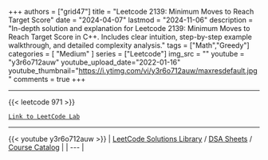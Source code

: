 
+++
authors = ["grid47"]
title = "Leetcode 2139: Minimum Moves to Reach Target Score"
date = "2024-04-07"
lastmod = "2024-11-06"
description = "In-depth solution and explanation for Leetcode 2139: Minimum Moves to Reach Target Score in C++. Includes clear intuition, step-by-step example walkthrough, and detailed complexity analysis."
tags = ["Math","Greedy"]
categories = [
    "Medium"
]
series = ["Leetcode"]
img_src = ""
youtube = "y3r6o712auw"
youtube_upload_date="2022-01-16"
youtube_thumbnail="https://i.ytimg.com/vi/y3r6o712auw/maxresdefault.jpg"
comments = true
+++



---
{{< leetcode 971 >}}

[`Link to LeetCode Lab`](https://leetcode.com/problems/minimum-moves-to-reach-target-score/description/)

---
{{< youtube y3r6o712auw >}}
| [LeetCode Solutions Library](https://grid47.xyz/leetcode/) / [DSA Sheets](https://grid47.xyz/sheets/) / [Course Catalog](https://grid47.xyz/courses/) |
| --- |
